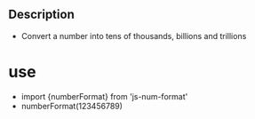

## Description

+ Convert a number into tens of thousands, billions and trillions

# use

+ import {numberFormat} from 'js-num-format'
+ numberFormat(123456789)

